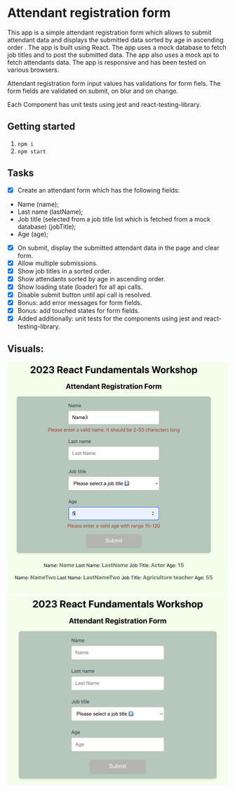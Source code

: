 # Attendant registration form

This app is a simple attendant registration form which allows to submit attendant data and displays the submitted data sorted by age in ascending order . The app is built using React. The app uses a mock database to fetch job titles and to post the submitted data. The app also uses a mock api to fetch attendants data. The app is responsive and has been tested on various browsers.

Attendant registration form input values has validations for form fiels. The form fields are validated on submit, on blur and on change.

Each Component has unit tests using jest and react-testing-library.

## Getting started

1. `npm i`
2. `npm start`

## Tasks

- [x] Create an attendant form which has the following fields:
- Name (name);
- Last name (lastName);
- Job title (selected from a job title list which is fetched from a mock database) (jobTitle);
- Age (age);
- [x] On submit, display the submitted attendant data in the page and clear form.
- [x] Allow multiple submissions.
- [x] Show job titles in a sorted order.
- [x] Show attendants sorted by age in ascending order.
- [x] Show loading state (loader) for all api calls.
- [x] Disable submit button until api call is resolved.
- [x] Bonus: add error messages for form fields.
- [x] Bonus: add touched states for form fields.
- [x] Added additionally: unit tests for the components using jest and react-testing-library.

## Visuals:

![Main form](./assets/mainForm.png)
![Attendants dat and form fields validation](./assets/attendantsDataAndValidations.png)
